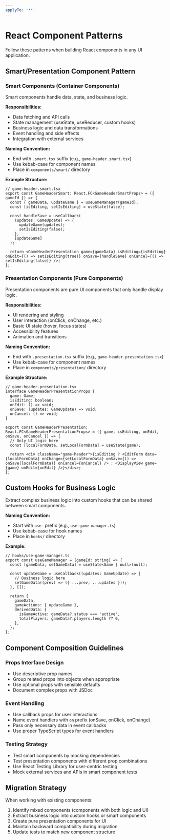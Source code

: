 ```yaml
---
applyTo: '**'
---
```


# React Component Patterns

Follow these patterns when building React components in any UI application.

## Smart/Presentation Component Pattern

### Smart Components (Container Components)

Smart components handle data, state, and business logic.

**Responsibilities:**

- Data fetching and API calls
- State management (useState, useReducer, custom hooks)
- Business logic and data transformations
- Event handling and side effects
- Integration with external services

**Naming Convention:**

- End with `.smart.tsx` suffix (e.g., `game-header.smart.tsx`)
- Use kebab-case for component names
- Place in `components/smart/` directory

**Example Structure:**

```tsx
// game-header.smart.tsx
export const GameHeaderSmart: React.FC<GameHeaderSmartProps> = ({ gameId }) => {
  const { gameData, updateGame } = useGameManager(gameId);
  const [isEditing, setIsEditing] = useState(false);

  const handleSave = useCallback(
    (updates: GameUpdate) => {
      updateGame(updates);
      setIsEditing(false);
    },
    [updateGame]
  );

  return <GameHeaderPresentation game={gameData} isEditing={isEditing} onEdit={() => setIsEditing(true)} onSave={handleSave} onCancel={() => setIsEditing(false)} />;
};
```

### Presentation Components (Pure Components)

Presentation components are pure UI components that only handle display logic.

**Responsibilities:**

- UI rendering and styling
- User interaction (onClick, onChange, etc.)
- Basic UI state (hover, focus states)
- Accessibility features
- Animation and transitions

**Naming Convention:**

- End with `.presentation.tsx` suffix (e.g., `game-header.presentation.tsx`)
- Use kebab-case for component names
- Place in `components/presentation/` directory

**Example Structure:**

```tsx
// game-header.presentation.tsx
interface GameHeaderPresentationProps {
  game: Game;
  isEditing: boolean;
  onEdit: () => void;
  onSave: (updates: GameUpdate) => void;
  onCancel: () => void;
}

export const GameHeaderPresentation: React.FC<GameHeaderPresentationProps> = ({ game, isEditing, onEdit, onSave, onCancel }) => {
  // Only UI logic here
  const [localFormData, setLocalFormData] = useState(game);

  return <div className="game-header">{isEditing ? <EditForm data={localFormData} onChange={setLocalFormData} onSave={() => onSave(localFormData)} onCancel={onCancel} /> : <DisplayView game={game} onEdit={onEdit} />}</div>;
};
```

## Custom Hooks for Business Logic

Extract complex business logic into custom hooks that can be shared between smart components.

**Naming Convention:**

- Start with `use-` prefix (e.g., `use-game-manager.ts`)
- Use kebab-case for hook names
- Place in `hooks/` directory

**Example:**

```tsx
// hooks/use-game-manager.ts
export const useGameManager = (gameId: string) => {
  const [gameData, setGameData] = useState<Game | null>(null);

  const updateGame = useCallback((updates: GameUpdate) => {
    // Business logic here
    setGameData((prev) => ({ ...prev, ...updates }));
  }, []);

  return {
    gameData,
    gameActions: { updateGame },
    derivedData: {
      isGameActive: gameData?.status === 'active',
      totalPlayers: gameData?.players.length ?? 0,
    },
  };
};
```

## Component Composition Guidelines

### Props Interface Design

- Use descriptive prop names
- Group related props into objects when appropriate
- Use optional props with sensible defaults
- Document complex props with JSDoc

### Event Handling

- Use callback props for user interactions
- Name event handlers with `on` prefix (onSave, onClick, onChange)
- Pass only necessary data in event callbacks
- Use proper TypeScript types for event handlers

### Testing Strategy

- Test smart components by mocking dependencies
- Test presentation components with different prop combinations
- Use React Testing Library for user-centric testing
- Mock external services and APIs in smart component tests

## Migration Strategy

When working with existing components:

1. Identify mixed components (components with both logic and UI)
2. Extract business logic into custom hooks or smart components
3. Create pure presentation components for UI
4. Maintain backward compatibility during migration
5. Update tests to match new component structure
